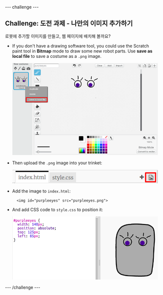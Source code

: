 \--- challenge \---

## Challenge: 도전 과제 - 나만의 이미지 추가하기

로봇에 추가할 이미지를 만들고, 웹 페이지에 배치해 볼까요?

+ If you don't have a drawing software tool, you could use the Scratch paint tool in **Bitmap** mode to draw some new robot parts. Use **save as local file** to save a costume as a `.png` image.
    
    ![screenshot](images/robot-scratch-paint.png)

+ Then upload the `.png` image into your trinket:
    
    ![screenshot](images/robot-image-add.png)

+ Add the image to `index.html`:
    
        <img id="purpleeyes" src="purpleeyes.png">
        

+ And add CSS code to `style.css` to position it:
    
    ![screenshot](images/robot-use-purple-eyes.png)

\--- /challenge \---